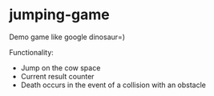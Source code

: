 # jumping-game

Demo game like google dinosaur=)

Functionality:
- Jump on the cow space
- Сurrent result counter
- Death occurs in the event of a collision with an obstacle
